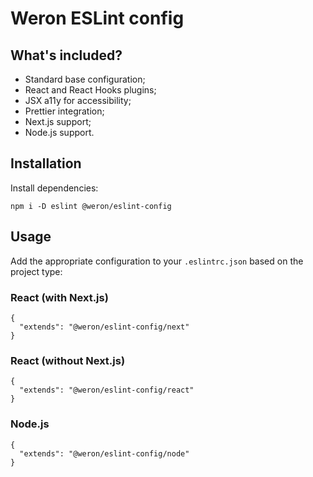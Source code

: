 # Weron ESLint config

## What's included?

- Standard base configuration;
- React and React Hooks plugins;
- JSX a11y for accessibility;
- Prettier integration;
- Next.js support;
- Node.js support.

## Installation

Install dependencies:

```
npm i -D eslint @weron/eslint-config
```

## Usage

Add the appropriate configuration to your `.eslintrc.json` based on the project type:

### React (with Next.js)

```
{
  "extends": "@weron/eslint-config/next"
}
```

### React (without Next.js)

```
{
  "extends": "@weron/eslint-config/react"
}
```

### Node.js

```
{
  "extends": "@weron/eslint-config/node"
}
```
